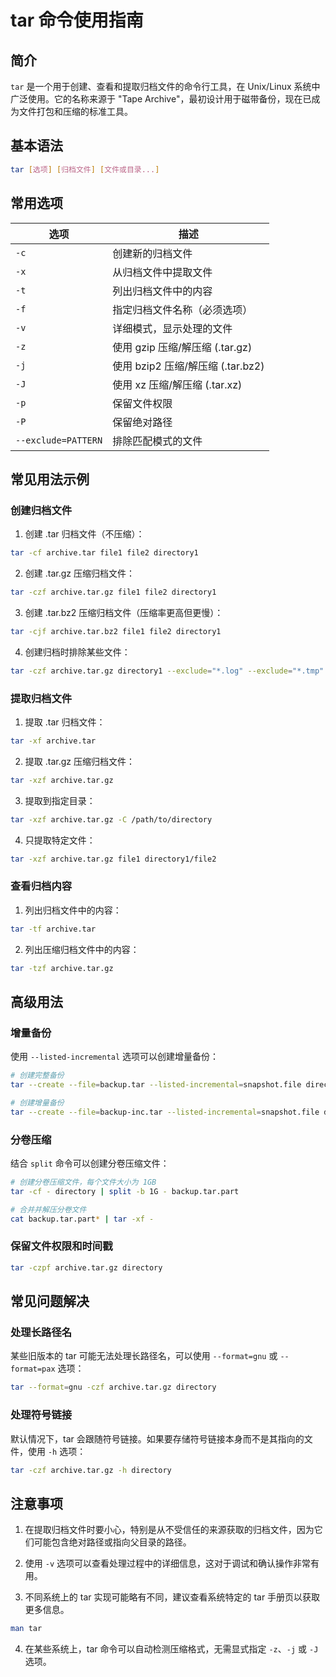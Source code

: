 # tar 命令使用指南

## 简介

`tar` 是一个用于创建、查看和提取归档文件的命令行工具，在 Unix/Linux 系统中广泛使用。它的名称来源于 "Tape Archive"，最初设计用于磁带备份，现在已成为文件打包和压缩的标准工具。

## 基本语法

```bash
tar [选项] [归档文件] [文件或目录...]
```

## 常用选项

| 选项 | 描述 |
|------|------|
| `-c` | 创建新的归档文件 |
| `-x` | 从归档文件中提取文件 |
| `-t` | 列出归档文件中的内容 |
| `-f` | 指定归档文件名称（必须选项） |
| `-v` | 详细模式，显示处理的文件 |
| `-z` | 使用 gzip 压缩/解压缩 (.tar.gz) |
| `-j` | 使用 bzip2 压缩/解压缩 (.tar.bz2) |
| `-J` | 使用 xz 压缩/解压缩 (.tar.xz) |
| `-p` | 保留文件权限 |
| `-P` | 保留绝对路径 |
| `--exclude=PATTERN` | 排除匹配模式的文件 |

## 常见用法示例

### 创建归档文件

1. 创建 .tar 归档文件（不压缩）：

```bash
tar -cf archive.tar file1 file2 directory1
```

2. 创建 .tar.gz 压缩归档文件：

```bash
tar -czf archive.tar.gz file1 file2 directory1
```

3. 创建 .tar.bz2 压缩归档文件（压缩率更高但更慢）：

```bash
tar -cjf archive.tar.bz2 file1 file2 directory1
```

4. 创建归档时排除某些文件：

```bash
tar -czf archive.tar.gz directory1 --exclude="*.log" --exclude="*.tmp"
```

### 提取归档文件

1. 提取 .tar 归档文件：

```bash
tar -xf archive.tar
```

2. 提取 .tar.gz 压缩归档文件：

```bash
tar -xzf archive.tar.gz
```

3. 提取到指定目录：

```bash
tar -xzf archive.tar.gz -C /path/to/directory
```

4. 只提取特定文件：

```bash
tar -xzf archive.tar.gz file1 directory1/file2
```

### 查看归档内容

1. 列出归档文件中的内容：

```bash
tar -tf archive.tar
```

2. 列出压缩归档文件中的内容：

```bash
tar -tzf archive.tar.gz
```

## 高级用法

### 增量备份

使用 `--listed-incremental` 选项可以创建增量备份：

```bash
# 创建完整备份
tar --create --file=backup.tar --listed-incremental=snapshot.file directory

# 创建增量备份
tar --create --file=backup-inc.tar --listed-incremental=snapshot.file directory
```

### 分卷压缩

结合 `split` 命令可以创建分卷压缩文件：

```bash
# 创建分卷压缩文件，每个文件大小为 1GB
tar -cf - directory | split -b 1G - backup.tar.part

# 合并并解压分卷文件
cat backup.tar.part* | tar -xf -
```

### 保留文件权限和时间戳

```bash
tar -czpf archive.tar.gz directory
```

## 常见问题解决

### 处理长路径名

某些旧版本的 tar 可能无法处理长路径名，可以使用 `--format=gnu` 或 `--format=pax` 选项：

```bash
tar --format=gnu -czf archive.tar.gz directory
```

### 处理符号链接

默认情况下，tar 会跟随符号链接。如果要存储符号链接本身而不是其指向的文件，使用 `-h` 选项：

```bash
tar -czf archive.tar.gz -h directory
```

## 注意事项

1. 在提取归档文件时要小心，特别是从不受信任的来源获取的归档文件，因为它们可能包含绝对路径或指向父目录的路径。

2. 使用 `-v` 选项可以查看处理过程中的详细信息，这对于调试和确认操作非常有用。

3. 不同系统上的 tar 实现可能略有不同，建议查看系统特定的 tar 手册页以获取更多信息。

```bash
man tar
```

4. 在某些系统上，tar 命令可以自动检测压缩格式，无需显式指定 `-z`、`-j` 或 `-J` 选项。
